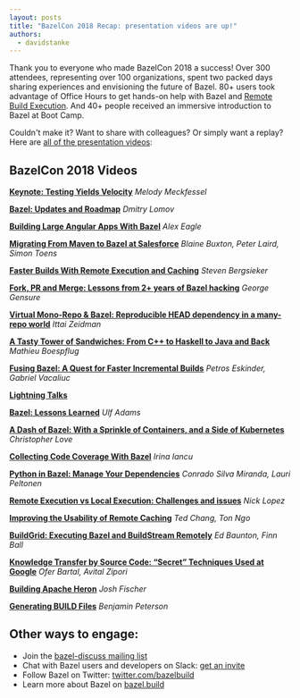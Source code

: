 ```yaml
---
layout: posts
title: "BazelCon 2018 Recap: presentation videos are up!"
authors:
  - davidstanke
---
```


Thank you to everyone who made BazelCon 2018 a success! Over 300 attendees, representing over 100 organizations, spent two packed days sharing experiences and envisioning the future of Bazel. 80+ users took advantage of Office Hours to get hands-on help with Bazel and [Remote Build Execution](https://blog.bazel.build/2018/10/05/remote-build-execution.html). And 40+ people received an immersive introduction to Bazel at Boot Camp.

Couldn't make it? Want to share with colleagues? Or simply want a replay? Here are [all of the presentation videos](https://www.youtube.com/playlist?list=PLxNYxgaZ8Rsd3Nmvl1W1B4I6nK1674ezp):

## BazelCon 2018 Videos

**[Keynote: Testing Yields Velocity](https://www.youtube.com/watch?v=DVYRg6b2UBo&list=PLxNYxgaZ8Rsd3Nmvl1W1B4I6nK1674ezp&t=0s&index=2)** *Melody Meckfessel*

**[Bazel: Updates and Roadmap](https://www.youtube.com/watch?v=hH-DEgk_FDw&list=PLxNYxgaZ8Rsd3Nmvl1W1B4I6nK1674ezp&t=0s&index=3)** *Dmitry Lomov*

**[Building Large Angular Apps With Bazel](https://www.youtube.com/watch?v=yBg9zG6ZGb4&list=PLxNYxgaZ8Rsd3Nmvl1W1B4I6nK1674ezp&t=0s&index=4)** *Alex Eagle*

**[Migrating From Maven to Bazel at Salesforce](https://www.youtube.com/watch?v=V8HayK90PI4&list=PLxNYxgaZ8Rsd3Nmvl1W1B4I6nK1674ezp&t=0s&index=5)** *Blaine Buxton, Peter Laird, Simon Toens*

**[Faster Builds With Remote Execution and Caching](https://www.youtube.com/watch?v=MyuJRUwT5LI&list=PLxNYxgaZ8Rsd3Nmvl1W1B4I6nK1674ezp&t=0s&index=6)** *Steven Bergsieker*

**[Fork, PR and Merge: Lessons from 2+ years of Bazel hacking](https://www.youtube.com/watch?v=uZ84sV2MoGw&list=PLxNYxgaZ8Rsd3Nmvl1W1B4I6nK1674ezp&t=0s&index=7)** *George Gensure*

**[Virtual Mono-Repo & Bazel: Reproducible HEAD dependency in a many-repo world](https://www.youtube.com/watch?v=2gNlTegwQD4&list=PLxNYxgaZ8Rsd3Nmvl1W1B4I6nK1674ezp&t=0s&index=8)** *Ittai Zeidman*

**[A Tasty Tower of Sandwiches: From C++ to Haskell to Java and Back](https://www.youtube.com/watch?v=20fYYDwiNqw&list=PLxNYxgaZ8Rsd3Nmvl1W1B4I6nK1674ezp&t=0s&index=9)** *Mathieu Boespflug*

**[Fusing Bazel: A Quest for Faster Incremental Builds](https://www.youtube.com/watch?v=rQd9Zd1ONOw&list=PLxNYxgaZ8Rsd3Nmvl1W1B4I6nK1674ezp&t=0s&index=10)** *Petros Eskinder, Gabriel Vacaliuc*

**[Lightning Talks](https://www.youtube.com/watch?v=7-K_RmDasEg&list=PLxNYxgaZ8Rsd3Nmvl1W1B4I6nK1674ezp&t=0s&index=11)**

**[Bazel: Lessons Learned](https://www.youtube.com/watch?v=QxZ58YW4XYU&list=PLxNYxgaZ8Rsd3Nmvl1W1B4I6nK1674ezp&t=0s&index=12)** *Ulf Adams*

**[A Dash of Bazel: With a Sprinkle of Containers, and a Side of Kubernetes](https://www.youtube.com/watch?v=KGOvL9e7r1U&list=PLxNYxgaZ8Rsd3Nmvl1W1B4I6nK1674ezp&t=0s&index=13)** *Christopher Love*

**[Collecting Code Coverage With Bazel](https://www.youtube.com/watch?v=P51Rgcbxhyk&list=PLxNYxgaZ8Rsd3Nmvl1W1B4I6nK1674ezp&t=0s&index=14)** *Irina Iancu*

**[Python in Bazel: Manage Your Dependencies](https://www.youtube.com/watch?v=9mhmGcR6CPo&list=PLxNYxgaZ8Rsd3Nmvl1W1B4I6nK1674ezp&t=0s&index=15)** *Conrado Silva Miranda, Lauri Peltonen*

**[Remote Execution vs Local Execution: Challenges and issues](https://www.youtube.com/watch?v=C8wHmIln--g&list=PLxNYxgaZ8Rsd3Nmvl1W1B4I6nK1674ezp&t=0s&index=16)** *Nick Lopez*

**[Improving the Usability of Remote Caching](https://www.youtube.com/watch?v=u5m7V3ZRHLA&list=PLxNYxgaZ8Rsd3Nmvl1W1B4I6nK1674ezp&t=0s&index=17)** *Ted Chang, Ton Ngo*

**[BuildGrid: Executing Bazel and BuildStream Remotely](https://www.youtube.com/watch?v=w1ZA4Rrf91I&list=PLxNYxgaZ8Rsd3Nmvl1W1B4I6nK1674ezp&t=0s&index=18)** *Ed Baunton, Finn Ball*

**[Knowledge Transfer by Source Code: “Secret” Techniques Used at Google](https://www.youtube.com/watch?v=2W6hOGFQE-0&list=PLxNYxgaZ8Rsd3Nmvl1W1B4I6nK1674ezp&t=0s&index=19)** *Ofer Bartal, Avital Zipori*

**[Building Apache Heron](https://www.youtube.com/watch?v=yBTSfA4YDtY&list=PLxNYxgaZ8Rsd3Nmvl1W1B4I6nK1674ezp&t=0s&index=20)** *Josh Fischer*

**[Generating BUILD Files](https://www.youtube.com/watch?v=3Kx51Swt-Yk&list=PLxNYxgaZ8Rsd3Nmvl1W1B4I6nK1674ezp&t=0s&index=21)** *Benjamin Peterson*

## Other ways to engage:
* Join the [bazel-discuss mailing list](g.co/bazeldiscuss)
* Chat with Bazel users and developers on Slack: [get an invite](https://bazel-slackin.herokuapp.com)
* Follow Bazel on Twitter: [twitter.com/bazelbuild](https://twitter.com/bazelbuild)
* Learn more about Bazel on [bazel.build](https://bazel.build)
